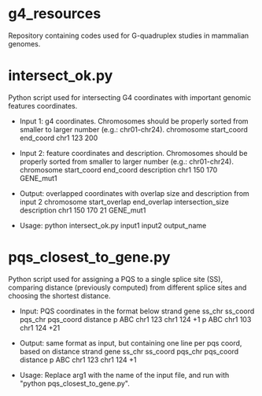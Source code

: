 # g4_resources
Repository containing codes used for G-quadruplex studies in mammalian genomes.

# intersect_ok.py
Python script used for intersecting G4 coordinates with important genomic features coordinates.

- Input 1: g4 coordinates. Chromosomes should be properly sorted from smaller to larger number (e.g.: chr01-chr24).
chromosome  start_coord end_coord
chr1        123         200

- Input 2: feature coordinates and description. Chromosomes should be properly sorted from smaller to larger number (e.g.: chr01-chr24).
chromosome  start_coord end_coord   description
chr1        150         170         GENE_mut1

- Output: overlapped coordinates with overlap size and description from input 2
chromosome  start_overlap end_overlap   intersection_size description
chr1        150           170           21                GENE_mut1

- Usage:
python intersect_ok.py input1 input2 output_name

# pqs_closest_to_gene.py
Python script used for assigning a PQS to a single splice site (SS), comparing distance (previously computed) from different splice sites and choosing the shortest distance.

- Input: PQS coordinates in the format below
strand  gene  ss_chr  ss_coord  pqs_chr pqs_coord distance
p       ABC   chr1    123       chr1    124       +1
p       ABC   chr1    103       chr1    124       +21

- Output: same format as input, but containing one line per pqs coord, based on distance
strand  gene  ss_chr  ss_coord  pqs_chr pqs_coord distance
p       ABC   chr1    123       chr1    124       +1

- Usage:
Replace arg1 with the name of the input file, and run with "python pqs_closest_to_gene.py".
